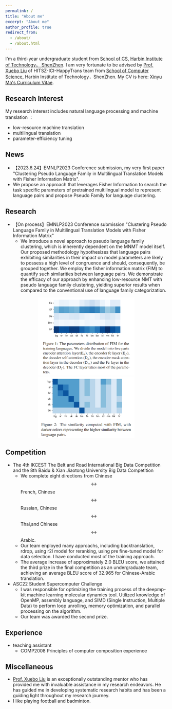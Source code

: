 ```yaml
---
permalink: /
title: "About me"
excerpt: "About me"
author_profile: true
redirect_from: 
  - /about/
  - /about.html
---
```


I'm a third-year undergraduate student from [School of CS](http://cs.hitsz.edu.cn/), [Harbin Institute of Technology， ShenZhen](https://www.hitsz.edu.cn/index.html). I am very fortunate to be advised by [Prof. Xuebo Liu](https://sunbowliu.github.io/) of HITSZ-ICI-HappyTrans team from [School of Computer Science](http://cs.hitsz.edu.cn/), Harbin Institute of Technology，ShenZhen.
My CV is here: [Xinyu Ma's Curriculum Vitae](../assets/CV.pdf).
## Research Interest
My research interest includes natural language processing and machine translation ：
+  low-resource machine translation
+  multilingual translation
+  parameter-efficiency tuning

## News 
+ 【2023.6.24】EMNLP2023 Conference submission, my very first paper "Clustering Pseudo Language Family in Multilingual Translation Models with Fisher Information Matrix".
+ We propose an approach that leverages Fisher Information to search the task specific parameters of pretrained multilingual model to represent language pairs and propose Pseudo Family for language clustering.

## Research
+ 【On process】EMNLP2023 Conference submission "Clustering Pseudo Language Family in Multilingual Translation Models with Fisher Information Matrix"
  +  We introduce a novel approach to pseudo language family clustering, which is inherently dependent on the MNMT model itself. Our proposed methodology hypothesizes that language pairs exhibiting similarities in their impact on model parameters are likely to possess a high level of congruence and should, consequently, be grouped together. We employ the fisher information matrix (FIM) to quantify such similarities between language pairs. We demonstrate the efficacy of our approach by enhancing low-resource NMT with pseudo language family clustering, yielding superior results when compared to the conventional use of language family categorization.


<center class="half">
     <img src="emnlp23\layer_distribute.png" width="300"/><img src="emnlp23\similarity.png" width="300"/>
</center>

## Competition
+ The 4th IKCEST The Belt and Road International Big Data Competition and the 8th Baidu & Xian Jiaotong University Big Data Competition
  + We complete eight directions from Chinese $$ \leftrightarrow $$ French, Chinese $$ \leftrightarrow $$ Russian, Chinese $$ \leftrightarrow $$ Thai,and Chinese $$ \leftrightarrow $$ Arabic.
  + Our team enployed many approachs, including backtranslation, rdrop, using r2l model for reranking, using pre fine-tuned model for data selection. I have conducted most of the training approach.
  + The average increase of approximately 2.0 BLEU score, we attained the third prize in the final competition as an undergraduate team, achieving an average BLEU
score of 32.965 for Chinese-Arabic translation.
+ ASC22 Student Supercomputer Challenge
  + I was responsible for optimizing the training process of the deepmp-kit machine learning molecular dynamics tool. Utilized knowledge of OpenMP, assembly language, and SIMD (Single Instruction, Multiple Data) to perform loop unrolling, memory optimization, and parallel processing on the algorithm.
  + Our team was awarded the second prize.


## Experience
+ teaching assistant
  + COMP2008 Principles of computer composition experience

## Miscellaneous
+ [Prof. Xuebo Liu](https://sunbowliu.github.io/) is an exceptionally outstanding mentor who has provided me with invaluable assistance in my research endeavors. He has guided me in developing systematic research habits and has been a guiding light throughout my research journey.
+ I like playing football and badminton.



